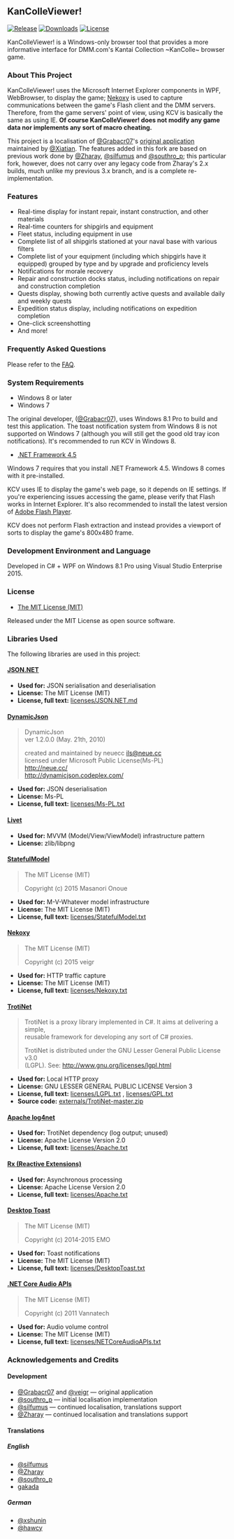 ﻿KanColleViewer!
--

[![Release](https://img.shields.io/github/release/Yuubari/KanColleViewer.svg?style=flat-square)](https://github.com/Yuubari/KanColleViewer/releases/latest)
[![Downloads](https://img.shields.io/github/downloads/Yuubari/KanColleViewer/latest/total.svg?style=flat-square)](https://github.com/Yuubari/KanColleViewer/releases/latest)
[![License](https://img.shields.io/github/license/Yuubari/KanColleViewer.svg?style=flat-square)](https://github.com/Yuubari/KanColleViewer/blob/develop/LICENSE.txt)


KanColleViewer! is a Windows-only browser tool that provides a more informative interface for DMM.com's Kantai Collection ~KanColle~ browser game.

### About This Project

KanColleViewer! uses the Microsoft Internet Explorer components in WPF, WebBrowser, to display the game; [Nekoxy](https://github.com/veigr/Nekoxy) is used to capture communications between the game's Flash client and the DMM servers.
Therefore, from the game servers' point of view, using KCV is basically the same as using IE.
**Of course KanColleViewer! does not modify any game data nor implements any sort of macro cheating.**

This project is a localisation of [@Grabacr07](https://twitter.com/Grabacr07)'s [original application](http://grabacr.net/kancolleviewer) maintained by [@Xiatian](https://twitter.com/Xiatian). The features added in this fork are based on previous work done by [@Zharay](http://twitter.com/Zharay), [@silfumus](http://twitter.com/silfumus) and [@southro_p](https://twitter.com/southro_p); this particular fork, however, does not carry over any legacy code from Zharay's 2.x builds, much unlike my previous 3.x branch, and is a complete re-implementation.

### Features

* Real-time display for instant repair, instant construction, and other materials
* Real-time counters for shipgirls and equipment
* Fleet status, including equipment in use
* Complete list of all shipgirls stationed at your naval base with various filters
* Complete list of your equipment (including which shipgirls have it equipped) grouped by type and by upgrade and proficiency levels
* Notifications for morale recovery
* Repair and construction docks status, including notifications on repair and construction completion
* Quests display, showing both currently active quests and available daily and weekly quests
* Expedition status display, including notifications on expedition completion
* One-click screenshotting
* And more!

### Frequently Asked Questions
Please refer to the [FAQ](https://github.com/Yuubari/KanColleViewer/wiki/Frequently-Asked-Questions).

### System Requirements

* Windows 8 or later
* Windows 7

The original developer, ([@Grabacr07](https://twitter.com/Grabacr07)), uses Windows 8.1 Pro to build and test this application.
The toast notification system from Windows 8 is not supported on Windows 7 (although you will still get the good old tray icon notifications). It's recommended to run KCV in Windows 8.

* [.NET Framework 4.5](http://www.microsoft.com/en-us/download/details.aspx?id=30653)

Windows 7 requires that you install .NET Framework 4.5.
Windows 8 comes with it pre-installed.

KCV uses IE to display the game's web page, so it depends on IE settings. If you're experiencing issues accessing the game, please verify that Flash works in Internet Explorer. It's also recommended to install the latest version of [Adobe Flash Player](https://get.adobe.com/flashplayer/).

KCV does not perform Flash extraction and instead provides a viewport of sorts to display the game's 800x480 frame.



### Development Environment and Language

Developed in C# + WPF on Windows 8.1 Pro using Visual Studio Enterprise 2015.

### License

* [The MIT License (MIT)](LICENSE.txt)

Released under the MIT License as open source software.

### Libraries Used

The following libraries are used in this project:

#### [JSON.NET](http://www.newtonsoft.com/json)

* **Used for:** JSON serialisation and deserialisation
* **License:** The MIT License (MIT)
* **License, full text:** [licenses/JSON.NET.md](licenses/JSON.NET.md)

#### [DynamicJson](http://dynamicjson.codeplex.com/)

> DynamicJson  
> ver 1.2.0.0 (May. 21th, 2010)
>
> created and maintained by neuecc <ils@neue.cc>  
> licensed under Microsoft Public License(Ms-PL)  
> http://neue.cc/  
> http://dynamicjson.codeplex.com/

* **Used for:** JSON deserialisation
* **License:** Ms-PL
* **License, full text:** [licenses/Ms-PL.txt](licenses/Ms-PL.txt)

#### [Livet](http://ugaya40.hateblo.jp/entry/Livet)

* **Used for:** MVVM (Model/View/ViewModel) infrastructure pattern
* **License:** zlib/libpng

#### [StatefulModel](http://ugaya40.hateblo.jp/entry/StatefulModel)

> The MIT License (MIT)
>
> Copyright (c) 2015 Masanori Onoue

* **Used for:** M-V-Whatever model infrastructure
* **License:** The MIT License (MIT)
* **License, full text:** [licenses/StatefulModel.txt](licenses/StatefulModel.txt)

#### [Nekoxy](https://github.com/veigr/Nekoxy)

> The MIT License (MIT)
>
> Copyright (c) 2015 veigr

* **Used for:** HTTP traffic capture
* **License:** The MIT License (MIT)
* **License, full text:** [licenses/Nekoxy.txt](licenses/Nekoxy.txt)

#### [TrotiNet](https://github.com/krys-g/TrotiNet)

> TrotiNet is a proxy library implemented in C#. It aims at delivering a simple,  
> reusable framework for developing any sort of C# proxies.
>
> TrotiNet is distributed under the GNU Lesser General Public License v3.0  
> (LGPL). See: http://www.gnu.org/licenses/lgpl.html

* **Used for:** Local HTTP proxy
* **License:** GNU LESSER GENERAL PUBLIC LICENSE Version 3
* **License, full text:** [licenses/LGPL.txt](licenses/LGPL.txt) , [licenses/GPL.txt](licenses/GPL.txt)
* **Source code:** [externals/TrotiNet-master.zip](externals/TrotiNet-master.zip)

#### [Apache log4net](https://logging.apache.org/log4net/)

* **Used for:** TrotiNet dependency (log output; unused)
* **License:** Apache License Version 2.0
* **License, full text:** [licenses/Apache.txt](licenses/Apache.txt)

#### [Rx (Reactive Extensions)](https://rx.codeplex.com/)

* **Used for:** Asynchronous processing
* **License:** Apache License Version 2.0
* **License, full text:** [licenses/Apache.txt](licenses/Apache.txt)

#### [Desktop Toast](https://github.com/emoacht/DesktopToast)

> The MIT License (MIT)
>
> Copyright (c) 2014-2015 EMO

* **Used for:** Toast notifications
* **License:** The MIT License (MIT)
* **License, full text:** [licenses/DesktopToast.txt](licenses/DesktopToast.txt)

#### [.NET Core Audio APIs](https://netcoreaudio.codeplex.com/)

> The MIT License (MIT)
>
> Copyright (c) 2011 Vannatech

* **Used for:** Audio volume control
* **License:** The MIT License (MIT)
* **License, full text:** [licenses/NETCoreAudioAPIs.txt](licenses/NETCoreAudioAPIs.txt)

### Acknowledgements and Credits

#### Development
* [@Grabacr07](https://twitter.com/Grabacr07) and [@veigr](https://twitter.com/veigr) — original application
* [@southro_p](https://twitter.com/southro_p) — initial localisation implementation
* [@silfumus](http://twitter.com/silfumus) — continued localisation, translations support
* [@Zharay](http://twitter.com/Zharay) — continued localisation and translations support

#### Translations

##### English
* [@silfumus](http://twitter.com/silfumus)
* [@Zharay](http://twitter.com/Zharay)
* [@southro_p](https://twitter.com/southro_p)
* [gakada](https://github.com/gakada/)

##### German
* [@xshunin](https://twitter.com/xshunin)
* [@hawcy](https://twitter.com/halcy)
